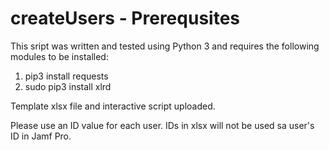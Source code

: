 # createUsers - Prerequsites 

This sript was written and tested using Python 3 and requires the following modules to be installed:

1. pip3 install requests
2. sudo pip3 install xlrd

Template xlsx file and interactive script uploaded. 

Please use an ID value for each user. IDs in xlsx will not be used sa user's ID in Jamf Pro. 
